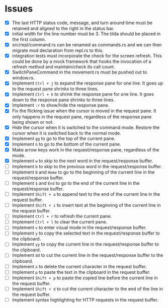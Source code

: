 # Issues

- [x] The last HTTP status code, message, and turn around time must be retained and aligned to the right in the status bar.
- [x] initial width for the line number must be 3. The tilda should be placed in the first column.
- [x] src/repl/command.rs can be renamed as commands.rs and we can then migrate mod declaration from repl.rs to this.
- [x] integration tests must incorporate the check for the screen refresh. This could be done by a mock framework that hooks the invocation of a refresh method and maintain/check its call count.
- [x] SwitchPaneCommand in the movement.rs must be pushed out to window.rs.
- [x] Implement `Ctrl + j` to expand the response pane for one line. It goes up to the request pane shrinks to three lines.
- [x] Implement `Ctrl + k` to shrink the response pane for one line. It goes down to the response pane shrinks to three lines.
- [x] Implement `:r` to show/hide the response pane.
- [x] Fix the flicking issue when the cursor is moved in the request pane. It only happens in the request pane, regardless of the response pane being shown or not.
- [x] Hide the cursor when it is switched to the command mode. Restore the cursor when it is switched back to the normal mode.
- [x] Implement `gg` to go to the top of the current pane.
- [x] Implement `G` to go to the bottom of the current pane.
- [x] Make arrow keys work in the request/response pane, regardless of the mode.
- [x] Implement `w` to skip to the next word in the request/response buffer.
- [ ] Implement `b` to skip to the previous word in the request/response buffer.
- [ ] Implement `0` and `Home` to go to the beginning of the current line in the request/response buffer.
- [ ] Implement `$` and `End` to go to the end of the current line in the request/response buffer.
- [ ] Implement `Shift + a` to append text to the end of the current line in the request buffer.
- [ ] Implement `Shift + i` to insert text at the beginning of the current line in the request buffer.
- [ ] Implement `Ctrl + r` to refresh the current pane.
- [ ] Implement `Ctrl + l` to clear the current pane.
- [ ] Implement `v` to enter visual mode in the request/response buffer.
- [ ] Implement `y` to copy the selected text in the request/response buffer to the clipboard.
- [ ] Implement `yy` to copy the current line in the request/response buffer to the clipboard.
- [ ] Implement `dd` to cut the current line in the request/response buffer to the clipboard.
- [ ] Implement `x` to delete the current character in the request buffer.
- [ ] Implement `p` to paste the text in the clipboard in the request buffer.
- [ ] Implement `Shift + p` to paste the copied line before the current line in the request buffer.
- [ ] Implement `Shift + d` to cut the current character to the end of the line in the request buffer.
- [ ] Implement syntax highlighting for HTTP requests in the request buffer.
